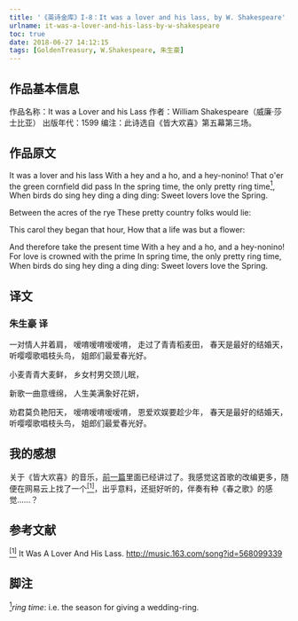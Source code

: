 ```yaml
---
title: '《英诗金库》I-8：It was a lover and his lass, by W. Shakespeare'
urlname: it-was-a-lover-and-his-lass-by-w-shakespeare
toc: true
date: 2018-06-27 14:12:15
tags: [GoldenTreasury, W.Shakespeare, 朱生豪]
---
```


## 作品基本信息

作品名称：It was a Lover and his Lass
作者：William Shakespeare（威廉·莎士比亚）
出版年代：1599
编注：此诗选自《皆大欢喜》第五幕第三场。

## 作品原文

It was a lover and his lass
With a hey and a ho, and a hey-nonino!
That o'er the green cornfield did pass
In the spring time, the only pretty ring time<a href="#note1" id="note1ref"><sup>1</sup></a>,
When birds do sing hey ding a ding ding:
Sweet lovers love the Spring.

Between the acres of the rye
These pretty country folks would lie:

This carol they began that hour,
How that a life was but a flower:

And therefore take the present time
With a hey and a ho, and a hey-nonino!
For love is crowned with the prime
In spring time, the only pretty ring time,
When birds do sing hey ding a ding ding:
Sweet lovers love the Spring.

## 译文
### 朱生豪 译
一对情人并着肩，
嗳唷嗳唷嗳嗳唷，
走过了青青稻麦田，
春天是最好的结婚天，
听嘤嘤歌唱枝头鸟，
姐郎们最爱春光好。

小麦青青大麦鲜，
乡女村男交颈儿眠，

新歌一曲意缠绵，
人生美满象好花妍，

劝君莫负艳阳天，
嗳唷嗳唷嗳嗳唷，
恩爱欢娱要趁少年，
春天是最好的结婚天，
听嘤嘤歌唱枝头鸟，
姐郎们最爱春光好。


## 我的感想

关于《皆大欢喜》的音乐，[前一篇](/post/under-the-greenwood-tree-by-w-shakespeare)里面已经讲过了。我感觉这首歌的改编更多，随便在网易云上找了一个<a href="#bib1" id="bib1ref"><sup>[1]</sup></a>，出乎意料，还挺好听的，伴奏有种《春之歌》的感觉……？

## 参考文献
<a id="bib1" href="#bib1ref"><sup>[1]</sup></a> It Was A Lover And His Lass. <http://music.163.com/song?id=568099339>

## 脚注
<a id="note1" href="#note1ref"><sup>1</sup></a>*ring time*: i.e. the season for giving a wedding-ring.

